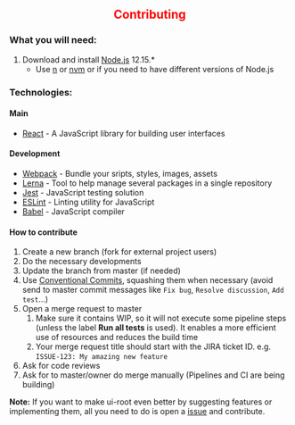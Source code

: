 <h2 style="color:red" align="center"> Contributing </h3>

### What you will need:

1.  Download and install [Node.js](https://nodejs.org) 12.15.\*
    *   Use [n](https://github.com/tj/n) or [nvm](https://github.com/creationix/nvm) or if you need to have different versions of Node.js

### Technologies:

#### Main

*   [React](https://facebook.github.io/react/) - A JavaScript library for building user interfaces

#### Development

*   [Webpack](https://webpack.js.org/concepts/) - Bundle your sripts, styles, images, assets
*   [Lerna](https://lernajs.io/) - Tool to help manage several packages in a single repository
*   [Jest](https://facebook.github.io/jest/) - JavaScript testing solution
*   [ESLint](http://eslint.org/) - Linting utility for JavaScript
*   [Babel](https://babeljs.io/) - JavaScript compiler

#### How to contribute ####

1.  Create a new branch (fork for external project users)
2.  Do the necessary developments
3.  Update the branch from master (if needed)
4.  Use [Conventional Commits](https://conventionalcommits.org/), squashing them when necessary (avoid send to master commit messages like `Fix bug`, `Resolve discussion`, `Add test`...)
5.  Open a merge request to master
    1. Make sure it contains WIP, so it will not execute some pipeline steps (unless the label **Run all tests** is used). It enables a more efficient use of resources and reduces the build time
    2. Your merge request title should start with the JIRA ticket ID. e.g. `ISSUE-123: My amazing new feature`
6.  Ask for code reviews
7.  Ask for to master/owner do merge manually (Pipelines and CI are being building)

**Note:** If you want to make ui-root even better by suggesting features or implementing them, all you need to do is open a [issue](https://github.com/marceloF5/ui-root/issues) and contribute.
